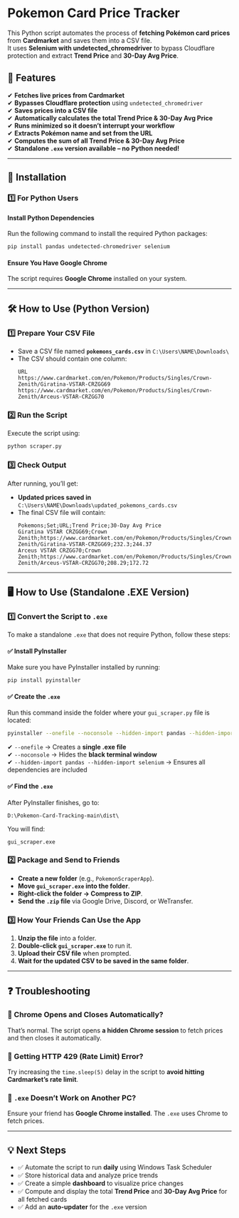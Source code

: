 # Pokemon Card Price Tracker

This Python script automates the process of **fetching Pokémon card prices** from **Cardmarket** and saves them into a CSV file.  
It uses **Selenium with undetected_chromedriver** to bypass Cloudflare protection and extract **Trend Price** and **30-Day Avg Price**.

## 🚀 Features
✔ **Fetches live prices from Cardmarket**  
✔ **Bypasses Cloudflare protection** using `undetected_chromedriver`  
✔ **Saves prices into a CSV file**  
✔ **Automatically calculates the total Trend Price & 30-Day Avg Price**  
✔ **Runs minimized so it doesn’t interrupt your workflow**  
✔ **Extracts Pokémon name and set from the URL**  
✔ **Computes the sum of all Trend Price & 30-Day Avg Price**  
✔ **Standalone `.exe` version available – no Python needed!**  

---

## 📌 **Installation**
### 1️⃣ **For Python Users**
#### Install Python Dependencies
Run the following command to install the required Python packages:
```sh
pip install pandas undetected-chromedriver selenium
```

#### Ensure You Have **Google Chrome**
The script requires **Google Chrome** installed on your system.

---

## 🛠 **How to Use (Python Version)**
### 1️⃣ **Prepare Your CSV File**
- Save a CSV file named **`pokemons_cards.csv`** in `C:\Users\NAME\Downloads\`
- The CSV should contain one column:
  ```csv
  URL
  https://www.cardmarket.com/en/Pokemon/Products/Singles/Crown-Zenith/Giratina-VSTAR-CRZGG69
  https://www.cardmarket.com/en/Pokemon/Products/Singles/Crown-Zenith/Arceus-VSTAR-CRZGG70
  ```

### 2️⃣ **Run the Script**
Execute the script using:
```sh
python scraper.py
```

### 3️⃣ **Check Output**
After running, you’ll get:
- **Updated prices saved in** `C:\Users\NAME\Downloads\updated_pokemons_cards.csv`
- The final CSV file will contain:
  ```csv
  Pokemons;Set;URL;Trend Price;30-Day Avg Price
  Giratina VSTAR CRZGG69;Crown Zenith;https://www.cardmarket.com/en/Pokemon/Products/Singles/Crown-Zenith/Giratina-VSTAR-CRZGG69;232.3;244.37
  Arceus VSTAR CRZGG70;Crown Zenith;https://www.cardmarket.com/en/Pokemon/Products/Singles/Crown-Zenith/Arceus-VSTAR-CRZGG70;208.29;172.72
  ```
  
---

## 🖥 **How to Use (Standalone .EXE Version)**
### 1️⃣ **Convert the Script to `.exe`**
To make a standalone `.exe` that does not require Python, follow these steps:

#### ✅ Install PyInstaller
Make sure you have PyInstaller installed by running:
```sh
pip install pyinstaller
```

#### ✅ Create the `.exe`
Run this command inside the folder where your `gui_scraper.py` file is located:
```sh
pyinstaller --onefile --noconsole --hidden-import pandas --hidden-import selenium gui_scraper.py
```
✔ `--onefile` → Creates a **single .exe file**  
✔ `--noconsole` → Hides the **black terminal window**  
✔ `--hidden-import pandas --hidden-import selenium` → Ensures all dependencies are included  

#### ✅ Find the `.exe`
After PyInstaller finishes, go to:
```
D:\Pokemon-Card-Tracking-main\dist\
```
You will find:
```
gui_scraper.exe
```

### 2️⃣ **Package and Send to Friends**
- **Create a new folder** (e.g., `PokemonScraperApp`).  
- **Move `gui_scraper.exe` into the folder**.  
- **Right-click the folder → Compress to ZIP**.  
- **Send the `.zip` file** via Google Drive, Discord, or WeTransfer.  

### 3️⃣ **How Your Friends Can Use the App**
1. **Unzip the file** into a folder.  
2. **Double-click `gui_scraper.exe`** to run it.  
3. **Upload their CSV file** when prompted.  
4. **Wait for the updated CSV to be saved in the same folder**.  

---

## ❓ Troubleshooting
### 🔹 Chrome Opens and Closes Automatically?
That’s normal. The script opens **a hidden Chrome session** to fetch prices and then closes it automatically.

### 🔹 Getting HTTP 429 (Rate Limit) Error?
Try increasing the `time.sleep(5)` delay in the script to **avoid hitting Cardmarket’s rate limit**.

### 🔹 `.exe` Doesn’t Work on Another PC?
Ensure your friend has **Google Chrome installed**. The `.exe` uses Chrome to fetch prices.

---

## 💡 **Next Steps**
- ✅ Automate the script to run **daily** using Windows Task Scheduler
- ✅ Store historical data and analyze price trends
- ✅ Create a simple **dashboard** to visualize price changes
- ✅ Compute and display the total **Trend Price** and **30-Day Avg Price** for all fetched cards
- ✅ Add an **auto-updater** for the `.exe` version
